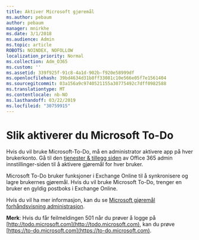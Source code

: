 ```yaml
---
title: Aktiver Microsoft gjøremål
ms.author: pebaum
author: pebaum
manager: mnirkhe
ms.date: 3/1/2018
ms.audience: Admin
ms.topic: article
ROBOTS: NOINDEX, NOFOLLOW
localization_priority: Normal
ms.collection: Adm_O365
ms.custom: ''
ms.assetid: 339f925f-91c8-4a1d-902b-f920e58999df
ms.openlocfilehash: 39bd4634d31b8ff33081c10e566e05f7e1561404
ms.sourcegitcommit: 03a156a9c9740521155a30775492c7dff0982588
ms.translationtype: MT
ms.contentlocale: nb-NO
ms.lasthandoff: 03/22/2019
ms.locfileid: "30759915"
---
```

# <a name="how-to-enable-microsoft-to-do"></a>Slik aktiverer du Microsoft To-Do

Hvis du vil bruke Microsoft-To-Do, må en administrator aktivere app på hver brukerkonto. Gå til den [tjenester &amp; tillegg siden](https://portal.office.com/adminportal/home#/Settings/ServicesAndAddIns) av Office 365 admin innstillinger-siden til å aktivere gjøremål for hver bruker. 
  
Microsoft To-Do bruker funksjoner i Exchange Online til å synkronisere og lagre brukernes gjøremål. Hvis du vil bruke Microsoft To-Do, trenger en bruker en gyldig postboks i Exchange Online.
  
Hvis du vil ha mer informasjon, kan du se [Microsoft gjøremål forhåndsvisning administrasjon](https://support.office.com/article/490c1a8c-2333-4952-8125-841afadb9620.aspx).
  
 **Merk**: Hvis du får feilmeldingen 501 når du prøver å logge på [http://todo.microsoft.com](http://todo.microsoft.com), kan du prøve [https://to-do.microsoft.com](https://to-do.microsoft.com).
  

